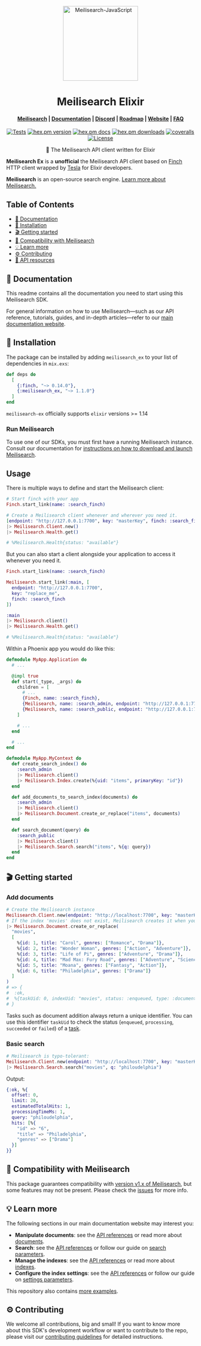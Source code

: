 <p align="center">
  <img src="https://raw.githubusercontent.com/meilisearch/integration-guides/main/assets/logos/meilisearch_elixir.svg" alt="Meilisearch-JavaScript" width="200" height="200" />
</p>

<h1 align="center">Meilisearch Elixir</h1>

<h4 align="center">
  <a href="https://github.com/meilisearch/meilisearch">Meilisearch</a> |
  <a href="https://www.meilisearch.com/docs">Documentation</a> |
  <a href="https://discord.meilisearch.com">Discord</a> |
  <a href="https://roadmap.meilisearch.com/tabs/1-under-consideration">Roadmap</a> |
  <a href="https://www.meilisearch.com">Website</a> |
  <a href="https://www.meilisearch.com/docs/faq">FAQ</a>
</h4>

<p align="center">
  <a href="https://github.com/nutshell-lab/meilisearch-ex/actions/workflows/elixir.yml"><img src="https://github.com/nutshell-lab/meilisearch-ex/actions/workflows/elixir.yml/badge.svg" alt="Tests"></a>
  <a href="https://hex.pm/packages/meilisearch_ex"><img src="https://img.shields.io/hexpm/v/meilisearch_ex" alt="hex.pm version"></a>
  <a href="https://hexdocs.pm/meilisearch_ex"><img src="https://img.shields.io/badge/hexdocs-documentation-ff69b4" alt="hex.pm docs"></a>
  <a href="https://hex.pm/packages/meilisearch_ex"><img src="https://img.shields.io/hexpm/dw/meilisearch_ex" alt="hex.pm downloads"></a>
  <a href="https://coveralls.io/github/nutshell-lab/meilisearch-ex"><img src="https://img.shields.io/coverallsCoverage/github/nutshell-lab/meilisearch-ex" alt="coveralls"></a>
  <a href="https://github.com/nutshell-lab/meilisearch-ex/blob/main/LICENSE"><img src="https://img.shields.io/badge/license-MIT-informational" alt="License"></a>
</p>

<p align="center">🧪 The Meilisearch API client written for Elixir</p>

**Meilisearch Ex** is a **unofficial** the Meilisearch API client based on [Finch](https://github.com/sneako/finch) HTTP client wrapped by [Tesla](https://github.com/elixir-tesla/tesla) for Elixir developers.

**Meilisearch** is an open-source search engine. [Learn more about Meilisearch.](https://github.com/meilisearch/meilisearch)

## Table of Contents <!-- omit in toc -->

- [📖 Documentation](#-documentation)
- [🔧 Installation](#-installation)
- [🎬 Getting started](#-getting-started)
- [🤖 Compatibility with Meilisearch](#-compatibility-with-meilisearch)
- [💡 Learn more](#-learn-more)
- [⚙️ Contributing](#️-contributing)
- [📜 API resources](#-api-resources)

## 📖 Documentation

This readme contains all the documentation you need to start using this Meilisearch SDK.

For general information on how to use Meilisearch—such as our API reference, tutorials, guides, and in-depth articles—refer to our [main documentation website](https://meilisearch.com/docs).

## 🔧 Installation

The package can be installed by adding `meilisearch_ex` to your list of dependencies in `mix.exs`:

```elixir
def deps do
  [
    {:finch, "~> 0.14.0"},
    {:meilisearch_ex, "~> 1.1.0"}
  ]
end
```

`meilisearch-ex` officially supports `elixir` versions >= 1.14

### Run Meilisearch <!-- omit in toc -->

To use one of our SDKs, you must first have a running Meilisearch instance. Consult our documentation for [instructions on how to download and launch Meilisearch](https://www.meilisearch.com/docs/learn/getting_started/installation#installation).

## Usage

There is multiple ways to define and start the Meilisearch client:

```elixir
# Start finch with your app
Finch.start_link(name: :search_finch)

# Create a Meilisearch client whenever and wherever you need it.
[endpoint: "http://127.0.0.1:7700", key: "masterKey", finch: :search_finch]
|> Meilisearch.Client.new()
|> Meilisearch.Health.get()

# %Meilisearch.Health{status: "available"}
```

But you can also start a client alongside your application to access it whenever you need it.

```elixir
Finch.start_link(name: :search_finch)

Meilisearch.start_link(:main, [
  endpoint: "http://127.0.0.1:7700",
  key: "replace_me",
  finch: :search_finch
])

:main
|> Meilisearch.client()
|> Meilisearch.Health.get()

# %Meilisearch.Health{status: "available"}
```

Within a Phoenix app you would do like this:

```elixir
defmodule MyApp.Application do
  # ...

  @impl true
  def start(_type, _args) do
    children = [
      # ...
      {Finch, name: :search_finch},
      {Meilisearch, name: :search_admin, endpoint: "http://127.0.0.1:7700", key: "key_admin", finch: :search_finch},
      {Meilisearch, name: :search_public, endpoint: "http://127.0.0.1:7700", key: "key_public", finch: :search_finch}
    ]

    # ...
  end

  # ...
end

defmodule MyApp.MyContext do
  def create_search_index() do
    :search_admin
    |> Meilisearch.client()
    |> Meilisearch.Index.create(%{uid: "items", primaryKey: "id"})
  end

  def add_documents_to_search_index(documents) do
    :search_admin
    |> Meilisearch.client()
    |> Meilisearch.Document.create_or_replace("items", documents)
  end

  def search_document(query) do
    :search_public
    |> Meilisearch.client()
    |> Meilisearch.Search.search("items", %{q: query})
  end
end
```

## 🎬 Getting started

### Add documents <!-- omit in toc -->

```elixir
# Create the Meilisearch instance
Meilisearch.Client.new(endpoint: "http://localhost:7700", key: "masterKey")
# If the index 'movies' does not exist, Meilisearch creates it when you first add the documents.
|> Meilisearch.Document.create_or_replace(
  "movies",
  [
    %{id: 1, title: "Carol", genres: ["Romance", "Drama"]},
    %{id: 2, title: "Wonder Woman", genres: ["Action", "Adventure"]},
    %{id: 3, title: "Life of Pi", genres: ["Adventure", "Drama"]},
    %{id: 4, title: "Mad Max: Fury Road", genres: ["Adventure", "Science Fiction"]},
    %{id: 5, title: "Moana", genres: ["Fantasy", "Action"]},
    %{id: 6, title: "Philadelphia", genres: ["Drama"]}
  ]
)
# => {
#  :ok,
#  %{taskUid: 0, indexUid: "movies", status: :enqueued, type: :documentAdditionOrUpdate, enqueuedAt: ~U[..] }
# }
```

Tasks such as document addition always return a unique identifier. You can use this identifier `taskUid` to check the status (`enqueued`, `processing`, `succeeded` or `failed`) of a [task](https://www.meilisearch.com/docs/reference/api/tasks).

### Basic search <!-- omit in toc -->

```elixir
# Meilisearch is typo-tolerant:
Meilisearch.Client.new(endpoint: "http://localhost:7700", key: "masterKey")
|> Meilisearch.Search.search("movies", q: "philoudelphia")
```

Output:

```elixir
{:ok, %{
  offset: 0,
  limit: 20,
  estimatedTotalHits: 1,
  processingTimeMs: 1,
  query: "philoudelphia",
  hits: [%{
    "id" => "6",
    "title" => "Philadelphia",
    "genres" => ["Drama"]
  }]
}}
```

## 🤖 Compatibility with Meilisearch

This package guarantees compatibility with [version v1.x of Meilisearch](https://github.com/meilisearch/meilisearch/releases/latest), but some features may not be present. Please check the [issues](https://github.com/meilisearch/meilisearch-js/issues?q=is%3Aissue+is%3Aopen+label%3A%22good+first+issue%22+label%3Aenhancement) for more info.

## 💡 Learn more

The following sections in our main documentation website may interest you:

- **Manipulate documents**: see the [API references](https://www.meilisearch.com/docs/reference/api/documents) or read more about [documents](https://www.meilisearch.com/docs/learn/core_concepts/documents.html).
- **Search**: see the [API references](https://www.meilisearch.com/docs/reference/api/search) or follow our guide on [search parameters](https://www.meilisearch.com/docs/reference/api/search#search-parameters).
- **Manage the indexes**: see the [API references](https://www.meilisearch.com/docs/reference/api/indexes) or read more about [indexes](https://www.meilisearch.com/docs/learn/core_concepts/indexes.html).
- **Configure the index settings**: see the [API references](https://www.meilisearch.com/docs/reference/api/settings) or follow our guide on [settings parameters](https://www.meilisearch.com/docs/reference/api/settings#settings_parameters).

This repository also contains [more examples](./examples).

## ⚙️ Contributing

We welcome all contributions, big and small! If you want to know more about this SDK's development workflow or want to contribute to the repo, please visit our [contributing guidelines](/CONTRIBUTING.md) for detailed instructions.
